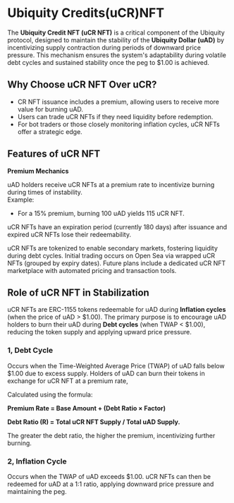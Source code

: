 # Ubiquity Credits(uCR)NFT

The **Ubiquity Credit NFT (uCR NFT)** is a critical component of the Ubiquity protocol, designed to maintain the stability of the **Ubiquity Dollar (uAD)** by incentivizing supply contraction during periods of downward price pressure. This mechanism ensures the system's adaptability during volatile debt cycles and sustained stability once the peg to $1.00 is achieved.

## Why Choose uCR NFT Over uCR?

* CR NFT issuance includes a premium, allowing users to receive more value for burning uAD.
* Users can trade uCR NFTs if they need liquidity before redemption.
* &#x20;For bot traders or those closely monitoring inflation cycles, uCR NFTs offer a strategic edge.

## Features of uCR NFT

**Premium Mechanics**

uAD holders receive uCR NFTs at a premium rate to incentivize burning during times of instability.\
Example:

* For a 15% premium, burning 100 uAD yields 115 uCR NFT.

uCR NFTs have an expiration period (currently 180 days) after issuance and expired uCR NFTs lose their redeemability.

uCR NFTs are tokenized to enable secondary markets, fostering liquidity during debt cycles. Initial trading occurs on Open Sea via wrapped uCR NFTs (grouped by expiry dates). Future plans include a dedicated uCR NFT marketplace with automated pricing and transaction tools.

## **Role of uCR NFT in Stabilization**

uCR NFTs are ERC-1155 tokens redeemable for uAD during **Inflation cycles** (when the price of uAD > $1.00). The primary purpose is to encourage uAD holders to burn their uAD during **Debt cycles** (when TWAP < $1.00), reducing the token supply and applying upward price pressure.

### **1, Debt Cycle**

Occurs when the Time-Weighted Average Price (TWAP) of uAD falls below $1.00 due to excess supply. Holders of uAD can burn their tokens in exchange for uCR NFT at a premium rate,&#x20;

Calculated using the formula:&#x20;

&#x20;**Premium Rate = Base Amount + (Debt Ratio × Factor)**

**Debt Ratio (R) = Total uCR NFT Supply / Total uAD Supply.**

The greater the debt ratio, the higher the premium, incentivizing further burning.

### **2, Inflation Cycle**

Occurs when the TWAP of uAD exceeds $1.00. uCR NFTs can then be redeemed for uAD at a 1:1 ratio, applying downward price pressure and maintaining the peg.

